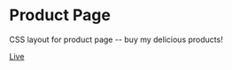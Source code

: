 # Product Page

CSS layout for product page -- buy my delicious products!

[Live](eyacobson.github.io/product-page)
